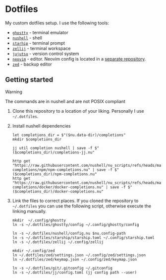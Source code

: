 # Dotfiles

My custom dotfiles setup. I use the following tools:

- [`ghostty`](https://ghostty.org/) - terminal emulator
- [`nushell`](https://www.nushell.sh/) - shell
- [`starhip`](https://starship.rs/) - terminal prompt
- [`zellij`](https://zellij.dev/) - terminal workspace
- [`jujutsu`](https://jj-vcs.github.io/jj/latest/) - version control system
- [`neovim`](https://neovim.io/) - editor. Neovim config is located in a [separate repository](https://github.com/viddrobnic/init.lua).
- [`zed`](https://zed.dev/) - backup editor

## Getting started

> [!WARNING]
> The commands are in nushell and are not POSIX compliant

1. Clone this repository to a location of your liking. Personally I use `~/.dotfiles`.
2. Install nushell dependencies

   ```nushell
   let completions_dir = $"($nu.data-dir)/completions"
   mkdir $completions_dir

   jj util completion nushell | save -f $"($completions_dir)/completions-jj.nu"

   http get "https://raw.githubusercontent.com/nushell/nu_scripts/refs/heads/main/custom-completions/npm/npm-completions.nu" | save -f $"($completions_dir)/npm-completions.nu"
   http get "https://raw.githubusercontent.com/nushell/nu_scripts/refs/heads/main/custom-completions/docker/docker-completions.nu" | save -f $"($completions_dir)/docker-completions.nu"
   ```

3. Link the files to correct places. If you cloned the repository to `~/.dotfiles` you can use the following
   script, otherwise execute the linking manually.

   ```nushell
   mkdir  ~/.config/ghostty
   ln -s ~/.dotfiles/ghostty/config ~/.config/ghostty/config

   ln -s ~/.dotfiles/nushell/config.nu $nu.config-path
   ln -s ~/.dotfiles/starship/starship.toml ~/.config/starship.toml
   ln -s ~/.dotfiles/zellij ~/.config/zellij

   mkdir ~/.config/zed
   ln ~/.dotfiles/zed/settings.json ~/.config/zed/settings.json
   ln ~/.dotfiles/zed/keymap.json ~/.config/zed/keymap.json

   ln -s ~/.dotfiles/git/.gitconfig ~/.gitconfig
   ln -s ~/.dotfiles/jj/config.toml (jj config path --user)
   ```
